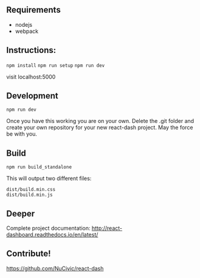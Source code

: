## Requirements
- nodejs
- webpack

## Instructions:
`npm install`
`npm run setup`
`npm run dev`

visit localhost:5000

## Development
`npm run dev`

Once you have this working you are on your own. Delete the .git folder and create your own repository for your new react-dash project. May the force be with you. 

## Build
`npm run build_standalone`

This will output two different files: 

```
dist/build.min.css
dist/build.min.js
```

## Deeper
Complete project documentation:
http://react-dashboard.readthedocs.io/en/latest/

## Contribute!
https://github.com/NuCivic/react-dash
